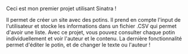 Ceci est mon premier projet utilisant Sinatra !

Il permet de créer un site avec des potins.
Il prend en compte l'input de l'utilisateur et stocke les informations dans un fichier .CSV qui permet d'avoir une liste.
Avec ce projet, vous pouvez consulter chaque potin individuellement et voir l'auteur et le contenu.
La dernière fonctionnalité permet d'éditer le potin, et de changer le texte ou l'auteur !
